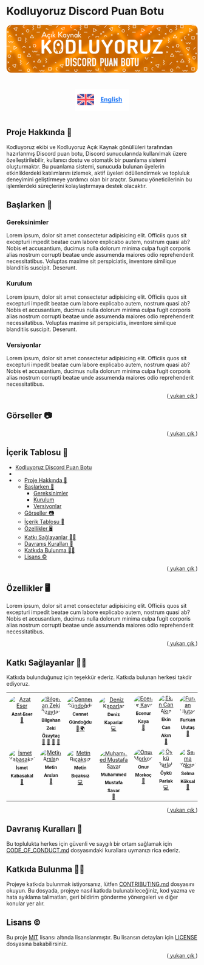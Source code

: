 <a name="readme-top"></a>

# Kodluyoruz Discord Puan Botu

![banner](docs/images/BANNER.png)

#

<div align= center>
<a href = "./docs/README_EN.md">
<img height=60 src="./docs/images/english.png">
</a>
</div>

#

## Proje Hakkında 📜

Kodluyoruz ekibi ve Kodluyoruz Açık Kaynak gönüllüleri tarafından hazırlanmış Discord puan botu, Discord sunucularında kullanılmak üzere özelleştirilebilir, kullanıcı dostu ve otomatik bir puanlama sistemi oluşturmaktır. Bu puanlama sistemi, sunucuda bulunan üyelerin etkinliklerdeki katılımlarını izlemek, aktif üyeleri ödüllendirmek ve topluluk deneyimini geliştirmeye yardımcı olan bir araçtır. Sunucu yöneticilerinin bu işlemlerdeki süreçlerini kolaylaştırmaya destek olacaktır.

## Başlarken 📌

### Gereksinimler

Lorem ipsum, dolor sit amet consectetur adipisicing elit. Officiis quos sit excepturi impedit beatae cum labore explicabo autem, nostrum quasi ab? Nobis et accusantium, ducimus nulla dolorum minima culpa fugit corporis alias nostrum corrupti beatae unde assumenda maiores odio reprehenderit necessitatibus. Voluptas maxime sit perspiciatis, inventore similique blanditiis suscipit. Deserunt.

### Kurulum

Lorem ipsum, dolor sit amet consectetur adipisicing elit. Officiis quos sit excepturi impedit beatae cum labore explicabo autem, nostrum quasi ab? Nobis et accusantium, ducimus nulla dolorum minima culpa fugit corporis alias nostrum corrupti beatae unde assumenda maiores odio reprehenderit necessitatibus. Voluptas maxime sit perspiciatis, inventore similique blanditiis suscipit. Deserunt.

### Versiyonlar

Lorem ipsum, dolor sit amet consectetur adipisicing elit. Officiis quos sit excepturi impedit beatae cum labore explicabo autem, nostrum quasi ab? Nobis et accusantium, ducimus nulla dolorum minima culpa fugit corporis alias nostrum corrupti beatae unde assumenda maiores odio reprehenderit necessitatibus.

<p align="right">(<a href="#readme-top"> yukarı çık </a>)</p>

## Görseller 📷

<p align="right">(<a href="#readme-top"> yukarı çık </a>)</p>

## İçerik Tablosu 📑

- [Kodluyoruz Discord Puan Botu](#kodluyoruz-discord-puan-botu)
- [](#)
- [](#-1)
  - [Proje Hakkında 📜](#proje-hakkında-)
  - [Başlarken 📌](#başlarken-)
    - [Gereksinimler](#gereksinimler)
    - [Kurulum](#kurulum)
    - [Versiyonlar](#versiyonlar)
  - [Görseller 📷](#görseller-)
  - [İçerik Tablosu 📑](#i̇çerik-tablosu-)
  - [Özellikler 🖥️](#özellikler-️)
  - [Katkı Sağlayanlar 👩‍💻](#katkı-sağlayanlar-)
  - [Davranış Kuralları 🎯](#davranış-kuralları-)
  - [Katkıda Bulunma 👨‍💻](#katkıda-bulunma-)
  - [Lisans ©](#lisans-)

<p align="right">(<a href="#readme-top"> yukarı çık </a>)</p>

## Özellikler 🖥️

Lorem ipsum, dolor sit amet consectetur adipisicing elit. Officiis quos sit excepturi impedit beatae cum labore explicabo autem, nostrum quasi ab? Nobis et accusantium, ducimus nulla dolorum minima culpa fugit corporis alias nostrum corrupti beatae unde assumenda maiores odio reprehenderit necessitatibus.
<p align="right">(<a href="#readme-top"> yukarı çık </a>)</p>

## Katkı Sağlayanlar 👩‍💻
Katkıda bulunduğunuz için teşekkür ederiz. Katkıda bulunan herkesi takdir ediyoruz.
<table>
  <tbody>
    <tr>
      <td align="center" valign="top" width="14.28%"><a href="https://github.com/azateser"><img style="margin-top:10%; border-radius:50%;" src="https://avatars.githubusercontent.com/u/16418661?v=40" width="100px;" alt="Azat Eser"/><br /><sub><b>Azat Eser</b></sub></a><br /><a href="aaa" title="Designer">🎨</a></td>
      <td align="center" valign="top" width="14.28%"><a href="https://github.com/WildGenie"><img style="margin-top:10%; border-radius:50%;" src="https://avatars.githubusercontent.com/u/39780?v=4" width="100px;" alt="Bilgehan Zeki Özaytaç"/><br /><sub><b>Bilgehan Zeki Özaytaç</b></sub></a><br /> <a href="aaa" title="Reviewed Pull Requests">👀</a> <a href="aaa" title="Tools">🔧</a> <a href="#question-jakebolam" title="Answering Questions">💬</a> <a href="#maintenance-jakebolam" title="Maintenance">🚧</a></td>
      <td align="center" valign="top" width="14.28%"><a href="https://github.com/cennetgun"><img style="margin-top:10%; border-radius:50%;" src="https://avatars.githubusercontent.com/u/110102435?v=4" width="100px;" alt="Cennet Gündoğdu"/><br /><sub><b>Cennet Gündoğdu</b></sub></a><br /><a href="aaa" title="Documentation">📖</a><a href="aaa" title="Translation">🌍</a>  </td>
      <td align="center" valign="top" width="14.28%"><a href="https://github.com/denizk1"><img style="margin-top:10%; border-radius:50%;" src="https://avatars.githubusercontent.com/u/65414904?v=4" width="100px;" alt="Deniz Kaparlar"/><br /><sub><b>Deniz Kaparlar</b></sub></a><br /> <a href="aaa" title="Code">💻</a> </td>
      <td align="center" valign="top" width="14.28%"><a href="https://github.com/EcenurrKaya"><img style="margin-top:10%; border-radius:50%;" src="https://avatars.githubusercontent.com/u/74544465?v=4" width="100px;" alt="Ecenur Kaya"/><br /><sub><b>Ecenur Kaya</b></sub></a><br /><a href="aaa" title="Documentation">📖</a></td>
      <td align="center" valign="top" width="14.28%"><a href="https://www.behance.net/ekincanakn"><img style="margin-top:10%; border-radius:50%;" src="https://pps.services.adobe.com/api/profile/A10D3FF85A9FA52D0A495E6A@AdobeID/image/b43c4e52-f6c7-43aa-9339-f2e105dd3e5c/138" width="100px;" alt="Ekin Can Akın"/><br /><sub><b>Ekin Can Akın</b></sub></a><br /><a href="aaa" title="Designer">🎨</a></td>
      <td align="center" valign="top" width="14.28%"><a href="https://github.com/furkanulutas0"><img style="margin-top:10%; border-radius:50%;" src="https://avatars.githubusercontent.com/u/92738122?v=4" width="100px;" alt="Furkan Ulutaş"/><br /><sub><b>Furkan Ulutaş</b></sub></a><br /><a href="aaa" title="Documentation">📖</a></td>
    </tr>
    <tr>
      <td align="center" valign="top" width="14.28%"><a href="https://github.com/ismet-k"><img style="margin-top:10%; border-radius:50%;" src="https://avatars.githubusercontent.com/u/73839772?v=4" width="100px;" alt="İsmet Kabasakal"/><br /><sub><b>İsmet Kabasakal</b></sub></a><br /><a href="aaa" title="Documentation">📖</a></td>
      <td align="center" valign="top" width="14.28%"><a href="https://github.com/code-a-man"><img style="margin-top:10%; border-radius:50%;" src="https://avatars.githubusercontent.com/u/43219246?v=4" width="100px;" alt="Metin Arslan"/><br /><sub><b>Metin Arslan</b></sub></a><br /><a href="aaa" title="Reviewer">👀</a></td>
      <td align="center" valign="top" width="14.28%"><a href="https://github.com/metinbicaksiz"><img style="margin-top:10%; border-radius:50%;" src="https://avatars.githubusercontent.com/u/72347095?v=4" width="100px;" alt="Metin Bıçaksız"/><br /><sub><b>Metin Bıçaksız</b></sub></a><br /><a href="aaa" title="Code">💻</a></td>
      <td align="center" valign="top" width="14.28%"><a href="https://github.com/muffafa"><img style="margin-top:10%; border-radius:50%;" src="https://avatars.githubusercontent.com/u/62511949?v=4" width="100px;" alt="Muhammed Mustafa Savar"/><br /><sub><b>Muhammed Mustafa Savar</b></sub></a><br /> <a href="aaa" title="Reviewed Pull Requests">👀</a></td>
      <td align="center" valign="top" width="14.28%"><a href="https://github.com/Onur-Morkoc"><img style="margin-top:10%; border-radius:50%;" src="https://avatars.githubusercontent.com/u/101945372?v=4" width="100px;" alt="Onur Morkoç"/><br /><sub><b>Onur Morkoç</b></sub></a><br /><a href="aaa" title="Reviewer">👀</a></td>
      <td align="center" valign="top" width="14.28%"><a href="https://github.com/oykuparlakk"><img style="margin-top:10%; border-radius:50%;" src="https://avatars.githubusercontent.com/u/56317041?v=4" width="100px;" alt="Öykü Parlak"/><br /><sub><b>Öykü Parlak</b></sub></a><br /><a href="aaa" title="Code">💻</a></td>
      <td align="center" valign="top" width="14.28%"><a href="https://github.com/selmakoksal"><img style="margin-top:10%; border-radius:50%;" src="https://avatars.githubusercontent.com/u/98459047?v=4" width="100px;" alt="Selma Köksal"/><br /><sub><b>Selma Köksal</b></sub></a><br /><a href="aaa" title="Documentation">📖</a></td>
    </tr>
  </tbody>
</table>

<p align="right">(<a href="#readme-top"> yukarı çık </a>)</p>

## Davranış Kuralları 🎯

Bu toplulukta herkes için güvenli ve saygılı bir ortam sağlamak için [CODE_OF_CONDUCT.md](CODE_OF_CONDUCT.md) dosyasındaki kurallara uymanızı rica ederiz.

## Katkıda Bulunma 👨‍💻

Projeye katkıda bulunmak istiyorsanız, lütfen [CONTRIBUTING.md](CONTRIBUTING.md) dosyasını okuyun. Bu dosyada, projeye nasıl katkıda bulunabileceğiniz, kod yazma ve hata ayıklama talimatları, geri bildirim gönderme yönergeleri ve diğer konular yer alır.

## Lisans ©

Bu proje [MIT](https://choosealicense.com/licenses/mit/) lisansı altında lisanslanmıştır. Bu lisansın detayları için [LICENSE](LICENSE) dosyasına bakabilirsiniz.
<p align="right">(<a href="#readme-top"> yukarı çık </a>)</p>
